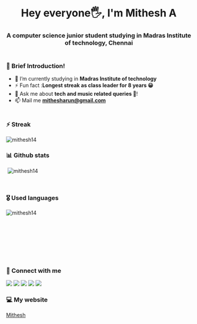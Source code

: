 <h1 align="center">Hey everyone🖐, I'm Mithesh A</h1>
<h3 align="center">A computer science junior student studying in Madras Institute of technology, Chennai <br><br></h3>
  
### 📝 Brief Introduction!
- 🔭 I’m currently studying in **Madras Institute of technology**
- ⚡ Fun fact :**Longest streak as class leader for 8 years 😀**
- 💬 Ask me about **tech and music related queries 🤩**!
- 📫 Mail me **mithesharun@gmail.com**<br><br>

### ⚡ Streak
<p><img align="center" src="https://github-readme-streak-stats.herokuapp.com/?user=mithesh14&theme=radical" alt="mithesh14" /></p>

### 📊 Github stats
<p>&nbsp;<img align="center" src="https://github-readme-stats.vercel.app/api?username=mithesh14&show_icons=true&locale=en&theme=radical" alt="mithesh14" /></p><br>

### 🎖️ Used languages
<p><img align="left" src="https://github-readme-stats.vercel.app/api/top-langs?username=mithesh14&show_icons=true&locale=en&layout=compact&theme=radical" alt="mithesh14" />&nbsp;&nbsp;&nbsp;</p><br><br><br><br><br><br>


### 🤟 Connect with me
[<img src = "https://img.shields.io/badge/linkedin-%230077B5.svg?&style=for-the-badge&logo=linkedin&logoColor=white&theme=radical">](https://www.linkedin.com/in/Mithesh14)
[<img src = "https://img.shields.io/badge/github-%2312100E.svg?&style=for-the-badge&logo=github&logoColor=white&theme=radical">](https://www.github.com/mithesh14)
[<img src = "https://img.shields.io/badge/hackerrank-%2322DC060.svg?&style=for-the-badge&logo=hackerrank&logoColor=white&theme=radical">](https://www.hackerrank.com/mithesharun)
[<img src = "https://img.shields.io/badge/instagram-%232DA2D7D.svg?&style=for-the-badge&logo=instagram&logoColor=white&theme=radical">](https://www.instagram.com/mithesh_14_) 
[<img src = "https://img.shields.io/badge/codechef-%232FBF9ED.svg?&style=for-the-badge&logo=codechef&logoColor=white&theme=radical">](https://www.hackerrank.com/mithesharun)

### 💻 My website
 <a href="https://mithesh14.netlify.app/">Mithesh</a>
 <br><br>
 
